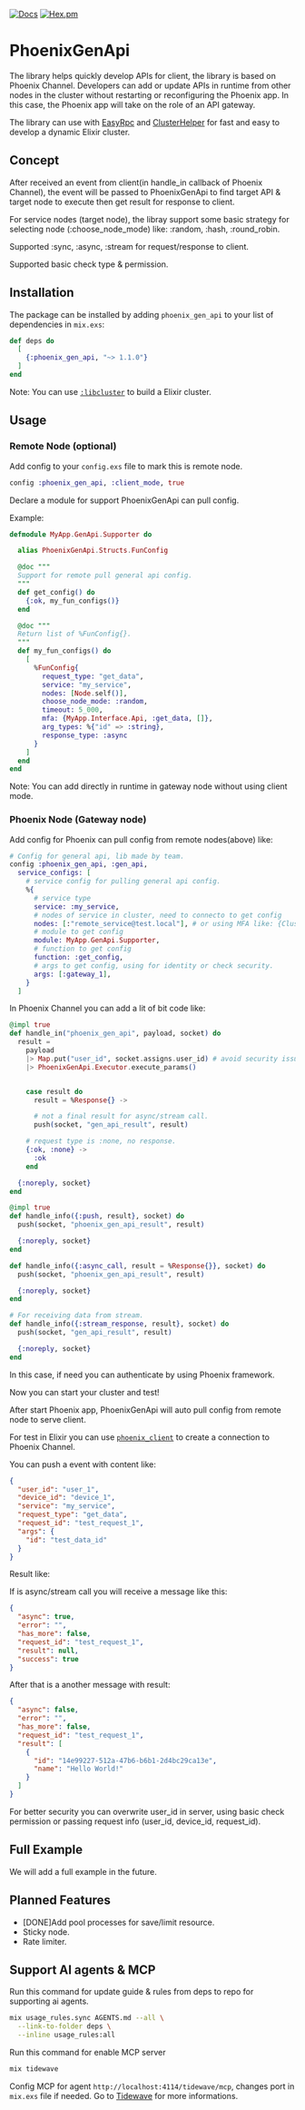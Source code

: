 [![Docs](https://img.shields.io/badge/api-docs-green.svg?style=flat)](https://hexdocs.pm/phoenix_gen_api)
[![Hex.pm](https://img.shields.io/hexpm/v/phoenix_gen_api.svg?style=flat&color=blue)](https://hex.pm/packages/phoenix_gen_api)

# PhoenixGenApi

The library helps quickly develop APIs for client, the library is based on Phoenix Channel.
Developers can add or update APIs in runtime from other nodes in the cluster without restarting or reconfiguring the Phoenix app.
In this case, the Phoenix app will take on the role of an API gateway.

The library can use with [EasyRpc](https://hex.pm/packages/easy_rpc) and [ClusterHelper](https://hex.pm/packages/cluster_helper) for fast and easy to develop a dynamic Elixir cluster.

## Concept

After received an event from client(in handle_in callback of Phoenix Channel), the event will be passed to PhoenixGenApi to find target API & target node to execute then get result for response to client.

For service nodes (target node), the libray support some basic strategy for selecting node (:choose_node_mode) like: :random, :hash, :round_robin.

Supported :sync, :async, :stream for request/response to client.

Supported basic check type & permission.

## Installation

The package can be installed
by adding `phoenix_gen_api` to your list of dependencies in `mix.exs`:

```Elixir
def deps do
  [
    {:phoenix_gen_api, "~> 1.1.0"}
  ]
end
```

Note: You can use [`:libcluster`](https://hex.pm/packages/libcluster) to build a Elixir cluster.

## Usage

### Remote Node (optional)

Add config to your `config.exs` file to mark this is remote node.

```Elixir
config :phoenix_gen_api, :client_mode, true
```

Declare a module for support PhoenixGenApi can pull config.

Example:

```Elixir
defmodule MyApp.GenApi.Supporter do

  alias PhoenixGenApi.Structs.FunConfig

  @doc """
  Support for remote pull general api config.
  """
  def get_config() do
    {:ok, my_fun_configs()}
  end

  @doc """
  Return list of %FunConfig{}.
  """
  def my_fun_configs() do
    [
      %FunConfig{
        request_type: "get_data",
        service: "my_service",
        nodes: [Node.self()],
        choose_node_mode: :random,
        timeout: 5_000,
        mfa: {MyApp.Interface.Api, :get_data, []},
        arg_types: %{"id" => :string},
        response_type: :async
      }
    ]
  end
end
```

Note: You can add directly in runtime in gateway node without using client mode.

### Phoenix Node (Gateway node)

Add config for Phoenix can pull config from remote nodes(above) like:

```Elixir
# Config for general api, lib made by team.
config :phoenix_gen_api, :gen_api,
  service_configs: [
    # service config for pulling general api config.
    %{
      # service type
      service: :my_service,
      # nodes of service in cluster, need to connecto to get config
      nodes: [:"remote_service@test.local"], # or using MFA like: {ClusterHelper, get_nodes, [:my_api]}
      # module to get config
      module: MyApp.GenApi.Supporter,
      # function to get config
      function: :get_config,
      # args to get config, using for identity or check security.
      args: [:gateway_1],
    }
  ]
```

In Phoenix Channel you can add a lit of bit code like:

```Elixir
@impl true
def handle_in("phoenix_gen_api", payload, socket) do
  result =
    payload
    |> Map.put("user_id", socket.assigns.user_id) # avoid security issue.
    |> PhoenixGenApi.Executor.execute_params()


    case result do
      result = %Response{} ->

      # not a final result for async/stream call.
      push(socket, "gen_api_result", result)

    # request type is :none, no response.
    {:ok, :none} ->
      :ok
    end

  {:noreply, socket}
end

@impl true
def handle_info({:push, result}, socket) do
  push(socket, "phoenix_gen_api_result", result)

  {:noreply, socket}
end

def handle_info({:async_call, result = %Response{}}, socket) do
  push(socket, "phoenix_gen_api_result", result)

  {:noreply, socket}
end

# For receiving data from stream.
def handle_info({:stream_response, result}, socket) do
  push(socket, "gen_api_result", result)

  {:noreply, socket}
end
```

In this case, if need you can authenticate by using Phoenix framework.

Now you can start your cluster and test!

After start Phoenix app, PhoenixGenApi will auto pull config from remote node to serve client.

For test in Elixir you can use  [`phoenix_client`](https://hex.pm/packages/phoenix_client) to create a connection to Phoenix Channel.

You can push a event with content like:

```json
{
  "user_id": "user_1",
  "device_id": "device_1",
  "service": "my_service",
  "request_type": "get_data",
  "request_id": "test_request_1",
  "args": {
    "id": "test_data_id"
  }
}
```

Result like:

If is async/stream call you will receive a message like this:

```json
{
  "async": true,
  "error": "",
  "has_more": false,
  "request_id": "test_request_1",
  "result": null,
  "success": true
}
```

After that is a another message with result:

```json
{
  "async": false,
  "error": "",
  "has_more": false,
  "request_id": "test_request_1",
  "result": [
    {
      "id": "14e99227-512a-47b6-b6b1-2d4bc29ca13e",
      "name": "Hello World!"
    }
  ]
}
```

For better security you can overwrite user_id in server, using basic check permission or passing request info (user_id, device_id, request_id).

## Full Example

We will add a full example in the future.

## Planned Features

- [DONE]Add pool processes for save/limit resource.
- Sticky node.
- Rate limiter.


## Support AI agents & MCP

Run this command for update guide & rules from deps to repo for supporting ai agents.

```bash
mix usage_rules.sync AGENTS.md --all \
  --link-to-folder deps \
  --inline usage_rules:all
```

Run this command for enable MCP server

```bash
mix tidewave
```

Config MCP for agent `http://localhost:4114/tidewave/mcp`, changes port in `mix.exs` file if needed. Go to [Tidewave](https://hexdocs.pm/tidewave/) for more informations.
